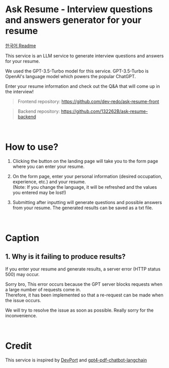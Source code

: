 # Ask Resume - Interview questions and answers generator for your resume

[한국어 Readme](https://github.com/dev-redo/ask-resume-front/blob/main/Korean.md)

This service is an LLM service to generate interview questions and answers for your resume.

We used the GPT-3.5-Turbo model for this service. GPT-3.5-Turbo is OpenAI's language model which powers the popular ChatGPT.

Enter your resume information and check out the Q&A that will come up in the interview!

> Frontend repository: https://github.com/dev-redo/ask-resume-front

> Backend repository: https://github.com/132262B/ask-resume-backend

<br />

# How to use?

1. Clicking the button on the landing page will take you to the form page where you can enter your resume.

2. On the form page, enter your personal information (desired occupation, experience, etc.) and your resume. <br />
   (Note: If you change the language, it will be refreshed and the values ​​you entered may be lost!)

3. Submitting after inputting will generate questions and possible answers from your resume. The generated results can be saved as a txt file.

<br />

# Caption

## 1. Why is it failing to produce results?

If you enter your resume and generate results, a server error (HTTP status 500) may occur.

Sorry bro, This error occurs because the GPT server blocks requests when a large number of requests come in. <br />
Therefore, it has been implemented so that a re-request can be made when the issue occurs.

We will try to resolve the issue as soon as possible. Really sorry for the inconvenience.

<br />

# Credit

This service is inspired by [DevPort](https://github.com/custardcream98/DevPort) and [gpt4-pdf-chatbot-langchain](https://github.com/mayooear/gpt4-pdf-chatbot-langchain)
